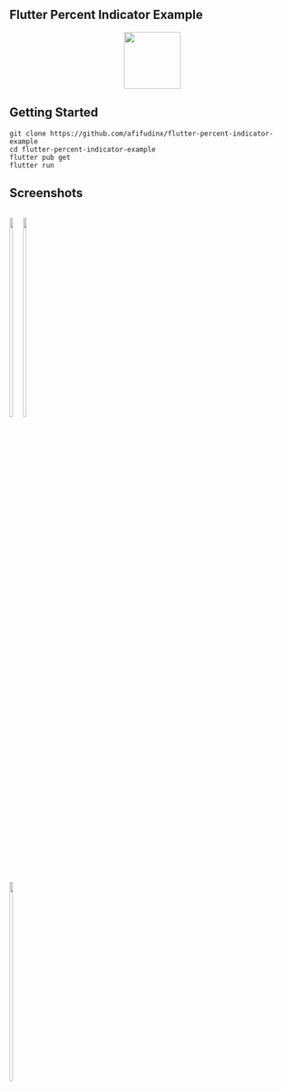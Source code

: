 ## Flutter Percent Indicator Example

<p align="center">
  <img src="https://avatars.githubusercontent.com/u/94339143?v=4" width=100/>
</p>

## Getting Started

```
git clone https://github.com/afifudinx/flutter-percent-indicator-example
cd flutter-percent-indicator-example
flutter pub get
flutter run
```

## Screenshots

<p style="float: left;">
  <img src="https://github.com/afifudinx/Flutter-Example/Old/flutter-percent-indicator-example/blob/main/screenshots/1.png" width="30%"/>
  <img src="https://github.com/afifudinx/Flutter-Example/Old/flutter-percent-indicator-example/blob/main/screenshots/2.png" width="30%"/>
  <img src="https://github.com/afifudinx/Flutter-Example/Old/flutter-percent-indicator-example/blob/main/screenshots/3.png" width="30%"/>
</p>
